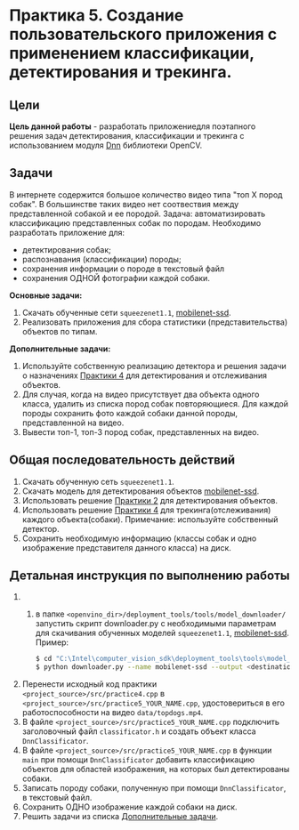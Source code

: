 ﻿# Практика 5. Создание пользовательского приложения с применением классификации, детектирования и трекинга. 

## Цели

__Цель данной работы__ - разработать приложениедля поэтапного решения задач детектирования, классификации и трекинга с использованием модуля [Dnn][opencv_dnn] библиотеки OpenCV. 

## Задачи

В интернете содержится большое количество видео типа "топ X пород собак". В большинстве таких видео нет соотвествия между представленной собакой и ее породой. Задача: автоматизировать классификацию представленных собак по породам. Необходимо разработать приложение для:

  - детектирования собак;
  - распознавания (классификации) породы;
  - сохранения информации о породе в текстовый файл
  - сохранения ОДНОЙ фотографии каждой собаки. 

__Основные задачи:__

 1. Скачать обученные сети `squeezenet1.1`, [mobilenet-ssd][mobilenetssd]. 
 1. Реализовать приложения для сбора статистики (представительства) объектов по типам.
 
__Дополнительные задачи:__

 1. Используйте собственную реализацию детектора и решения задачи о назначениях [Практики 4][practice4] для детектирования и  отслеживания объектов.
 1. Для случая, когда на видео присутствует два объекта одного класса, удалить из списка пород собак повторяющиеся. Для каждой породы сохранить фото каждой собаки данной породы, представленной на видео.
 1. Вывести топ-1, топ-3 пород собак, представленных на видео.
 
 ## Общая последовательность действий
 
 1. Скачать обученную сеть `squeezenet1.1`. 
 1. Скачать модель для детектирования объектов [mobilenet-ssd][mobilenetssd].
 1. Использовать решение [Практики 2][practice2] для детектирования объектов.
 1. Использовать решение [Практики 4][practice4] для трекинга(отслеживания) каждого объекта(собаки). Примечание: используйте собственный детектор.
 1. Сохранить необходимую информацию (классы собак и одно изображение представителя данного класса) на диск.
 
## Детальная инструкция по выполнению работы

 1. 1. в папке `<openvino_dir>/deployment_tools/tools/model_downloader/`  запустить скрипт downloader.py с необходимыми параметрам для скачивания обученных моделей `squeezenet1.1`, [mobilenet-ssd][mobilenetssd]. Пример:

        ```bash
        $ cd "C:\Intel\computer_vision_sdk\deployment_tools\tools\model_downloader"
        $ python downloader.py --name mobilenet-ssd --output <destination_folder>
        ```  
 1. Перенести исходный код практики `<project_source>/src/practice4.cpp` в  `<project_source>/src/practice5_YOUR_NAME.cpp`, удостовериться в его работоспособности на видео `data/topdogs.mp4`.
 1. В файле `<project_source>/src/practice5_YOUR_NAME.cpp` подключить заголовочный файл `classificator.h` и создать объект класса `DnnClassificator`.
 1. В файле `<project_source>/src/practice5_YOUR_NAME.cpp` в функции `main` при помощи `DnnClassificator` добавить классификацию объектов для областей изображения, на которых был детектированы собаки.
 1. Записать породу собаки, полученную при помощи `DnnClassificator`, в текстовый файл. 
 1. Сохранить ОДНО изображение каждой собаки на диск.
 1. Решить задачи из списка [Дополнительные задачи][addtasks]. 
 
<!-- LINKS -->
[addtasks]: README_5.md#Задачи
[opencv_dnn]: https://docs.opencv.org/4.1.0/df/d57/namespacecv_1_1dnn.html
[mobilenetssd]: https://github.com/chuanqi305/MobileNet-SSD
[practice3]: README_3.md
[practice2]: README_2.md
[practice4]: README_4.md
